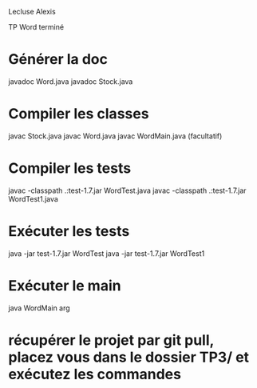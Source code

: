 Lecluse Alexis

TP Word terminé

# Générer la doc #
javadoc Word.java
javadoc Stock.java

# Compiler les classes #
javac Stock.java
javac Word.java
javac WordMain.java (facultatif)

# Compiler les tests #
javac -classpath .:test-1.7.jar WordTest.java
javac -classpath .:test-1.7.jar WordTest1.java

# Exécuter les tests #
java -jar test-1.7.jar WordTest
java -jar test-1.7.jar WordTest1

# Exécuter le main #
java WordMain arg


# récupérer le projet par git pull, placez vous dans le dossier TP3/ et exécutez les commandes #
